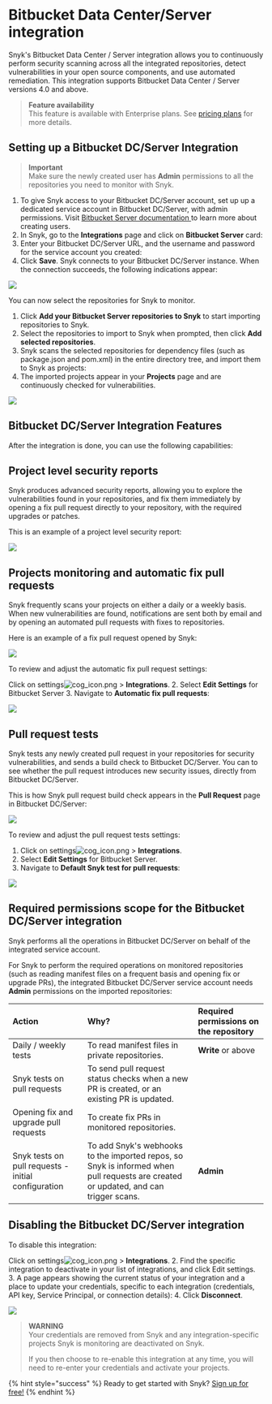 # Bitbucket Data Center/Server integration

Snyk's Bitbucket Data Center / Server integration allows you to continuously perform security scanning across all the integrated repositories, detect vulnerabilities in your open source components, and use automated remediation. This integration supports Bitbucket Data Center / Server versions 4.0 and above.

> **Feature availability**  
> This feature is available with Enterprise plans. See [pricing plans](https://snyk.io/plans/) for more details.

## Setting up a Bitbucket DC/Server Integration

> **Important**  
> Make sure the newly created user has **Admin** permissions to all the repositories you need to monitor with Snyk.

1. To give Snyk access to your Bitbucket DC/Server account, set up up a dedicated service account in Bitbucket DC/Server, with admin permissions. Visit [Bitbucket Server documentation ](https://confluence.atlassian.com/bitbucketserver/users-and-groups-776640439.html#Usersandgroups-Creatingauser)to learn more about creating users.
2. In Snyk, go to the **Integrations** page and click on **Bitbucket Server** card: 
3. Enter your Bitbucket DC/Server URL, and the username and password for the service account you created: 
4. Click **Save**. Snyk connects to your Bitbucket DC/Server instance. When the connection succeeds, the following indications appear: 

![](../../.gitbook/assets/333.png)

You can now select the repositories for Snyk to monitor.

1. Click **Add your Bitbucket Server repositories to Snyk** to start importing repositories to Snyk.
2. Select the repositories to import to Snyk when prompted, then click **Add selected repositories**.
3. Snyk scans the selected repositories for dependency files \(such as package.json and pom.xml\) in the entire directory tree, and import them to Snyk as projects:
4. The imported projects appear in your **Projects** page and are continuously checked for vulnerabilities.

![](../../.gitbook/assets/444%20%282%29%20%284%29%20%284%29%20%284%29%20%285%29%20%284%29.png)

## Bitbucket DC/Server Integration Features

After the integration is done, you can use the following capabilities:

## **Project level security reports**

Snyk produces advanced security reports, allowing you to explore the vulnerabilities found in your repositories, and fix them immediately by opening a fix pull request directly to your repository, with the required upgrades or patches.

This is an example of a project level security report:

![](../../.gitbook/assets/mceclip0-22-%20%282%29%20%285%29%20%286%29%20%281%29%20%2814%29.png)

## **Projects monitoring and automatic fix pull requests**

Snyk frequently scans your projects on either a daily or a weekly basis. When new vulnerabilities are found, notifications are sent both by email and by opening an automated pull requests with fixes to repositories.

Here is an example of a fix pull request opened by Snyk:

![](../../.gitbook/assets/666.png)

To review and adjust the automatic fix pull request settings:

Click on settings![cog\_icon.png](../../.gitbook/assets/cog_icon.png/) &gt; **Integrations**. 2. Select **Edit Settings** for Bitbucket Server 3. Navigate to **Automatic fix pull requests**:

![](../../.gitbook/assets/mceclip4%20%281%29%20%282%29%20%286%29%20%287%29%20%283%29%20%2810%29.png)

## **Pull request tests**

Snyk tests any newly created pull request in your repositories for security vulnerabilities, and sends a build check to Bitbucket DC/Server. You can to see whether the pull request introduces new security issues, directly from Bitbucket DC/Server.

This is how Snyk pull request build check appears in the **Pull Request** page in Bitbucket DC/Server:

![](../../.gitbook/assets/888.png)

To review and adjust the pull request tests settings:

1. Click on settings![cog\_icon.png](../../.gitbook/assets/cog_icon.png/) &gt; **Integrations**. 
2. Select **Edit Settings** for Bitbucket Server. 
3. Navigate to **Default Snyk test for pull requests**:

![](../../.gitbook/assets/999.png)

## Required permissions scope for the Bitbucket DC/Server integration

Snyk performs all the operations in Bitbucket DC/Server on behalf of the integrated service account.

For Snyk to perform the required operations on monitored repositories \(such as reading manifest files on a frequent basis and opening fix or upgrade PRs\), the integrated Bitbucket DC/Server service account needs **Admin** permissions on the imported repositories:

| **Action** | **Why?** | **Required permissions on the repository** |
| :--- | :--- | :--- |
| Daily / weekly tests | To read manifest files in private repositories. | **Write** or above |
| Snyk tests on pull requests | To send pull request status checks when a new PR is created, or an existing PR is updated. |  |
| Opening fix and upgrade pull requests | To create fix PRs in monitored repositories. |  |
| Snyk tests on pull requests - initial configuration | To add Snyk's webhooks to the imported repos, so Snyk is informed when pull requests are created or updated, and can trigger scans. | **Admin** |

## **Disabling the Bitbucket DC/Server integration**

To disable this integration:

Click on settings![cog\_icon.png](../../.gitbook/assets/cog_icon.png/) &gt; **Integrations**. 2. Find the specific integration to deactivate in your list of integrations, and click Edit settings. 3. A page appears showing the current status of your integration and a place to update your credentials, specific to each integration \(credentials, API key, Service Principal, or connection details\): 4. Click **Disconnect**.

![](../../.gitbook/assets/101010.png)

> **WARNING**  
> Your credentials are removed from Snyk and any integration-specific projects Snyk is monitoring are deactivated on Snyk.  
>   
> If you then choose to re-enable this integration at any time, you will need to re-enter your credentials and activate your projects.

{% hint style="success" %}
Ready to get started with Snyk? [Sign up for free!](https://snyk.io/login?cta=sign-up&loc=footer&page=support_docs_page)
{% endhint %}

